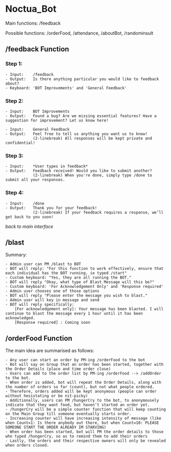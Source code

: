 # Noctua_Bot
Main functions: /feedback

Possible functions: /orderFood, /attendance, /aboutBot, /randominsult

## /feedback Function 
### Step 1:

	- Input: 	/feedback
	- Output: 	Is there anything particular you would like to feedback about? 
	- Keyboard:	'BOT Improvements' and 'General Feedback'
	
### Step 2:

	- Input: 	BOT Improvements
	- Output: 	Found a bug? Are we missing essential features? Have a suggestion for improvement? Let us know here!
	
	- Input: 	General Feedback
	- Output: 	Feel free to tell us anything you want us to know! 
				(2-linebreak) All responses will be kept private and confidential!
	
### Step 3:

	- Input: 	*User types in feedback*
	- Output: 	Feedback received! Would you like to submit another?
				(2-linebreak) When you're done, simply type /done to submit all your responses.

### Step 4: 

	- Input:	/done
	- Output: 	Thank you for your feedback! 
				(2-linebreak) If your feedback requires a response, we’ll get back to you soon!

*back to main interface*

## /blast
Summary:

	- Admin user can PM /blast to BOT
	- BOT will reply: "For this function to work effectively, ensure that each individual has the BOT running. ie typed /start"
	- Custom keyboard: "Yes, they are all running the BOT."
	- BOT will reply "Okay, what type of Blast Message will this be?"
	- Custom keyboard: 'For Acknowledgement Only' and 'Response required'
	- Admin user chooses one of those options
	- BOT will reply "Please enter the message you wish to blast."
	- Admin user will key in message and send
	- BOT will reply specifically: 
		[For acknowledgement only]: Your message has been blasted. I will continue to blast the message every 1 hour until it has been acknowledged.
		[Response required] : Coming soon
		

## /orderFood Function
The main idea are summarised as follows:

	- Any user can start an order by PM-ing /orderFood to the bot
	- Bot will say on Group that an order has been started, together with the Order Details (place and time order close)
	- Users can add to the order list by PM-ing /orderFood --> /addOrder to the bot. 
	- When order is added, bot will repeat the Order Details, along with the number of orders so far (count), but not what people ordered. 
	- Therefore, orders added will be kept anonymous (people can order without hesistating or be nit-picky)
	- Additionally, users can PM /hungerCry to the bot, to anonymousely indicate that they want food, but haven’t started an order yet.
	- /hungerCry will be a simple counter function that will keep counting on the Main Group till someone eventually starts order. 
	- Increasing counter will have increasing intensity of message (like when Count=1: Is there anybody out there, but when Count=10: PLEASE SOMEONE START THE ORDER ALREADY IM STARVING)
	- When order has been started, bot will PM the order details to those who typed /hungerCry, so as to remind them to add their orders
	- Lastly, the orders and their respective owners will only be revealed when orders closed.




